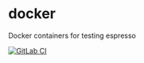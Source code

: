 # docker
Docker containers for testing espresso

[![GitLab CI](https://gitlab.icp.uni-stuttgart.de/espressomd/docker/badges/master/pipeline.svg)](https://gitlab.icp.uni-stuttgart.de/espressomd/docker/commits/master)
